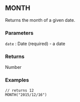 ## MONTH

Returns the month of a given date.

### Parameters
`date` : Date (required) - a date

### Returns
Number

### Examples
```
// returns 12
MONTH("2015/12/16")
```